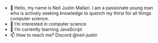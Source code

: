 - 👋 Hello, my name is Neil Justin Mallari. I am a passionate young man who is actively seeking knowledge to quench my thirst for all things computer science.
- 👀 I’m interested in computer science 
- 🌱 I’m currently learning JavaScript
- 📫 How to reach me? Discord @neil-justin

<!---
neil-justin/neil-justin is a ✨ special ✨ repository because its `README.md` (this file) appears on your GitHub profile.
You can click the Preview link to take a look at your changes.
--->
